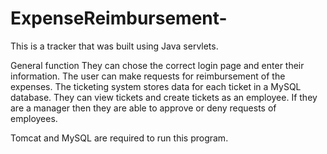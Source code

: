 # ExpenseReimbursement-

This is a tracker that was built using Java servlets.

General function 
They can chose the correct login page and enter their information. 
The user can make requests for reimbursement of the expenses.
The ticketing system stores data for each ticket in a MySQL database.
They can view tickets and create tickets as an employee.
If they are a manager then they are able to approve or deny requests of employees.

Tomcat and MySQL are required to run this program. 

